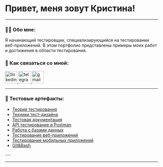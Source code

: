 # Привет, меня зовут Кристина!

---

### 👩‍💻 Обо мне:

Я начинающий тестировщик, специализирующийся на тестировании веб-приложений. В этом портфолио представлены примеры моих работ и достижения в области тестирования.

### 🤝 Как связаться со мной:

  <div id="badges">
    <a href="https://www.linkedin.com/in/kristina-ovcharova-995906193/" target="_blank">
      <img src="https://cdn-icons-png.flaticon.com/512/2504/2504799.png" width="40" height="40" alt="linkedin" />
    </a>
    <a href="https://t.me/corpusclock" target="_blank">
      <img src="https://cdn-icons-png.flaticon.com/512/2111/2111646.png" width="40" height="40" alt="telegram" />
    </a>
        <a href="mailto:ovcharova.vvo@gmail.com" target="_blank">
      <img src="https://img.icons8.com/?size=100&id=P7UIlhbpWzZm&format=png&color=000000" width="40" height="40" alt="gmail" />
    </a>
  </div>

---

### 📁 Тестовые артефакты:

<p> 
 <ul>
  <li>  <a href="https://github.com/krisovcharova/theory">Теория тестирования</a>  </li>
<li>  <a href="https://github.com/krisovcharova/design">Техники тест-дизайна</a>  </li>
<li>  <a href="https://github.com/krisovcharova/docs"> Тестовая документация</a>   </li>
<li> <a href="https://github.com/krisovcharova/api">API тестирование в Postman</a>   </li>
<li>  <a href="https://github.com/krisovcharova/database">Работа с базами данных</a>  </li>
<li>  <a href="https://github.com/krisovcharova/web"> Тестирование веб-приложений</a>   </li>
<li> <a href="https://github.com/krisovcharova/mobile">Тестирование мобильных приложений</a>  </li>
<li> <a href="https://github.com/krisovcharova/git_bash"> Git&Bash </a>  </li>
</ul>
</p>
---

---

<!-- ### 💻 Пройденные курсы:

| Курсы                                                           | Дата              |
| ----------------------------------------------------------------| :---------------: |
|                             | 04/2024 - 07/2024 |

--- -->

